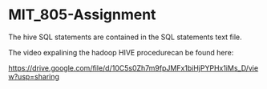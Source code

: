 # MIT_805-Assignment

The hive SQL statements are contained in the SQL statements text file.

The video expalining the hadoop HIVE procedurecan be found here:

https://drive.google.com/file/d/10C5s0Zh7m9fpJMFx1biHjPYPHx1iMs_D/view?usp=sharing
